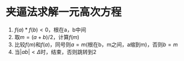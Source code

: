 # 夹逼法求解一元高次方程

1. $f(a)*f(b)<0$，根在a，b中间
2. 取$m = (a+b)/2$，计算$f(m)$
3. 比较$f(m)$和$f(a)$，同号则$a = m$(根在b，m之间，a缩到m)，否则$b = m$
4. 当$|ab|<\Delta$时，结束，否则跳转到2
